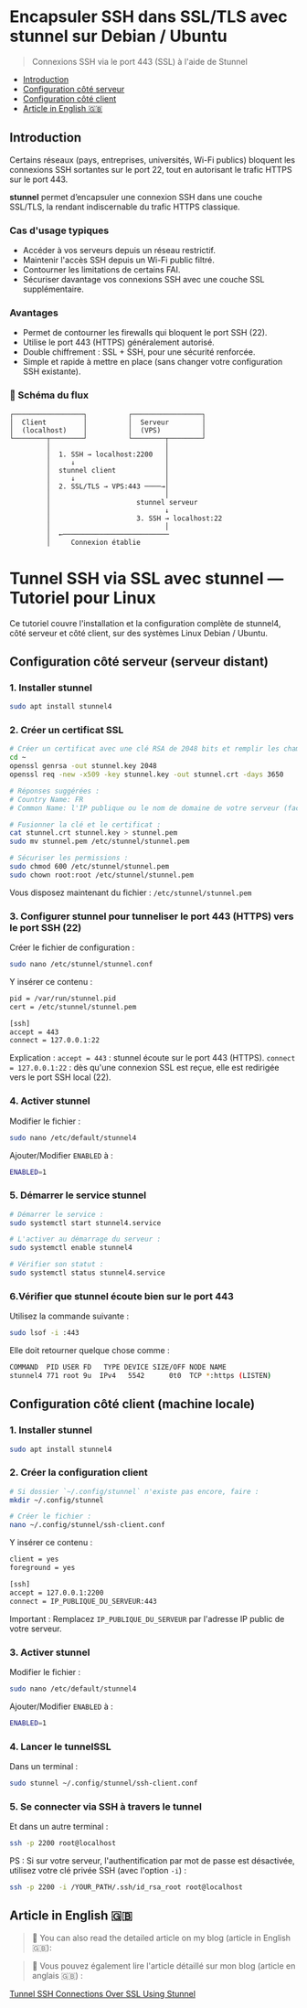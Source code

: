 # Encapsuler SSH dans SSL/TLS avec stunnel sur Debian / Ubuntu

> Connexions SSH via le port 443 (SSL) à l'aide de Stunnel

- [Introduction](#introduction)
- [Configuration côté serveur](#configuration-côté-serveur-serveur-distant)
- [Configuration côté client](#configuration-côté-client-machine-locale)
- [Article in English 🇬🇧](#article-in-english)

## Introduction

Certains réseaux (pays, entreprises, universités, Wi-Fi publics) bloquent les connexions SSH sortantes sur le port 22, tout en autorisant le trafic HTTPS sur le port 443.

**stunnel** permet d’encapsuler une connexion SSH dans une couche SSL/TLS, la rendant indiscernable du trafic HTTPS classique.

### Cas d'usage typiques
- Accéder à vos serveurs depuis un réseau restrictif.
- Maintenir l'accès SSH depuis un Wi-Fi public filtré.
- Contourner les limitations de certains FAI.
- Sécuriser davantage vos connexions SSH avec une couche SSL supplémentaire.

### Avantages
- Permet de contourner les firewalls qui bloquent le port SSH (22).
- Utilise le port 443 (HTTPS) généralement autorisé.
- Double chiffrement : SSL + SSH, pour une sécurité renforcée.
- Simple et rapide à mettre en place (sans changer votre configuration SSH existante).


### 🔄 Schéma du flux

```
┌─────────────────┐          ┌─────────────────┐
│  Client         │          │  Serveur        │
│  (localhost)    │          │  (VPS)          │
└────────┬────────┘          └────────┬────────┘
         │                            │
         │  1. SSH → localhost:2200   │
         │     ↓                      │
         │  stunnel client            │
         │     ↓                      │
         │  2. SSL/TLS → VPS:443 ────→│
         │                            │
         │                     stunnel serveur
         │                            ↓
         │                     3. SSH → localhost:22
         │                            │
         │  ←──────────────────────────
         │     Connexion établie
```



# Tunnel SSH via SSL avec stunnel — Tutoriel pour Linux

Ce tutoriel couvre l'installation et la configuration complète de stunnel4, côté serveur et côté client, sur des systèmes Linux Debian / Ubuntu.

## Configuration côté serveur (serveur distant)

### 1. Installer stunnel

```bash
sudo apt install stunnel4
```


### 2. Créer un certificat SSL

```bash
# Créer un certificat avec une clé RSA de 2048 bits et remplir les champs demandés.
cd ~
openssl genrsa -out stunnel.key 2048
openssl req -new -x509 -key stunnel.key -out stunnel.crt -days 3650

# Réponses suggérées :
# Country Name: FR
# Common Name: l'IP publique ou le nom de domaine de votre serveur (facultatif)

# Fusionner la clé et le certificat :
cat stunnel.crt stunnel.key > stunnel.pem
sudo mv stunnel.pem /etc/stunnel/stunnel.pem

# Sécuriser les permissions :
sudo chmod 600 /etc/stunnel/stunnel.pem
sudo chown root:root /etc/stunnel/stunnel.pem
```

Vous disposez maintenant du fichier : `/etc/stunnel/stunnel.pem`


### 3. Configurer stunnel pour tunneliser le port 443 (HTTPS) vers le port SSH (22)

Créer le fichier de configuration :

```bash
sudo nano /etc/stunnel/stunnel.conf
```

Y insérer ce contenu :

```bash
pid = /var/run/stunnel.pid
cert = /etc/stunnel/stunnel.pem

[ssh]
accept = 443
connect = 127.0.0.1:22
```

Explication :
`accept = 443` : stunnel écoute sur le port 443 (HTTPS).
`connect = 127.0.0.1:22` : dès qu'une connexion SSL est reçue, elle est redirigée vers le port SSH local (22).


### 4. Activer stunnel

Modifier le fichier :

```bash
sudo nano /etc/default/stunnel4
```

Ajouter/Modifier `ENABLED` à :

```bash
ENABLED=1
```

### 5. Démarrer le service stunnel

```bash
# Démarrer le service :
sudo systemctl start stunnel4.service

# L'activer au démarrage du serveur :
sudo systemctl enable stunnel4

# Vérifier son statut :
sudo systemctl status stunnel4.service
```


### 6.Vérifier que stunnel écoute bien sur le port 443

Utilisez la commande suivante :

```bash
sudo lsof -i :443
```

Elle doit retourner quelque chose comme :

```bash
COMMAND  PID USER FD   TYPE DEVICE SIZE/OFF NODE NAME
stunnel4 771 root 9u  IPv4   5542      0t0  TCP *:https (LISTEN)
```



## Configuration côté client (machine locale)

### 1. Installer stunnel

```bash
sudo apt install stunnel4
```


### 2. Créer la configuration client

```bash
# Si dossier `~/.config/stunnel` n'existe pas encore, faire :
mkdir ~/.config/stunnel

# Créer le fichier :
nano ~/.config/stunnel/ssh-client.conf
```

Y insérer ce contenu :

```bash
client = yes
foreground = yes

[ssh]
accept = 127.0.0.1:2200
connect = IP_PUBLIQUE_DU_SERVEUR:443
```

Important :
Remplacez `IP_PUBLIQUE_DU_SERVEUR` par l'adresse IP public de votre serveur.


### 3. Activer stunnel

Modifier le fichier :

```bash
sudo nano /etc/default/stunnel4
```

Ajouter/Modifier `ENABLED` à :

```bash
ENABLED=1
```


### 4. Lancer le tunnelSSL

Dans un terminal :

```bash
sudo stunnel ~/.config/stunnel/ssh-client.conf
```


### 5. Se connecter via SSH à travers le tunnel

Et dans un autre terminal :

```bash
ssh -p 2200 root@localhost
```

PS : Si sur votre serveur, l'authentification par mot de passe est désactivée, utilisez votre clé privée SSH (avec l'option `-i`) :

```bash
ssh -p 2200 -i /YOUR_PATH/.ssh/id_rsa_root root@localhost
```



## Article in English 🇬🇧

> 📝 You can also read the detailed article on my blog (article in English 🇬🇧):

> 📝 Vous pouvez également lire l'article détaillé sur mon blog (article en anglais 🇬🇧) :

[Tunnel SSH Connections Over SSL Using Stunnel](https://www.damian-freelance.com/blog/tunnelling-ssh-over-ssl-on-debian)